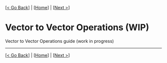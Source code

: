 [[< Go Back](scalar-to-vector-and-matrix.md)] | [[Home](../README.md)] | [[Next >](vector-matrix.md)]

# Vector to Vector Operations (WIP)

Vector to Vector Operations guide (work in progress)


-----

[[< Go Back](scalar-to-vector-and-matrix.md)] | [[Home](../README.md)] | [[Next >](vector-matrix.md)]
